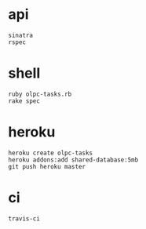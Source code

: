 # api
 
    sinatra
    rspec

# shell 

    ruby olpc-tasks.rb 
    rake spec

# heroku

    heroku create olpc-tasks
    heroku addons:add shared-database:5mb
    git push heroku master

# ci
    travis-ci
